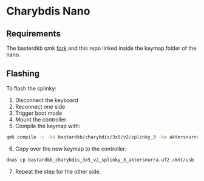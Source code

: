 # Charybdis Nano

## Requirements

The basterdkb qmk [fork](https://github.com/Bastardkb/bastardkb-qmk) and this repo 
linked inside the keymap folder of the nano.

## Flashing

To flash the splinky:

1. Disconnect the keyboard
2. Reconnect one side
3. Trigger boot mode
4. Mount the controller
5. Compile the keymap with:
```sh
qmk compile -c -kb bastardkb/charybdis/3x5/v2/splinky_3 -km aktersnurra
```
6. Copy over the new keymap to the controller:
```sh
doas cp bastardkb_charybdis_3x5_v2_splinky_3_aktersnurra.uf2 /mnt/usb
```
7. Repeat the step for the other side.

